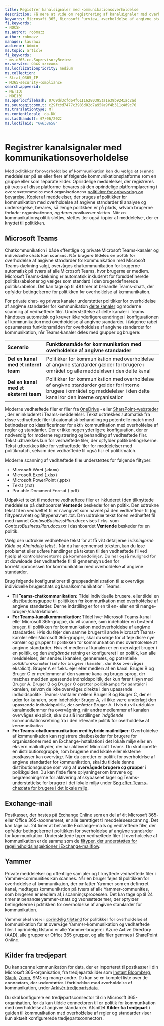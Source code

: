 ```yaml
---
title: Registrer kanalsignaler med kommunikationsoverholdelse
description: Få mere at vide om registrering af kanalsignaler med overholdelse af kommunikation.
keywords: Microsoft 365, Microsoft Purview, overholdelse af angivne standarder, kommunikation
f1.keywords:
- NOCSH
ms.author: robmazz
author: robmazz
manager: laurawi
audience: Admin
ms.topic: article
f1_keywords:
- ms.o365.cc.SupervisoryReview
ms.service: O365-seccomp
ms.localizationpriority: medium
ms.collection:
- Strat_O365_IP
- M365-security-compliance
search.appverid:
- MET150
- MOE150
ms.openlocfilehash: 0769dd3cfd64f611162803952a1e39b9241ac2ad
ms.sourcegitcommit: c29fc9d7477c3985d02d7a956a9f4b311c4d9c76
ms.translationtype: MT
ms.contentlocale: da-DK
ms.lasthandoff: 07/06/2022
ms.locfileid: "66638658"
---
```

# <a name="detect-channel-signals-with-communication-compliance"></a>Registrer kanalsignaler med kommunikationsoverholdelse

Med politikker for overholdelse af kommunikation kan du vælge at scanne meddelelser på en eller flere af følgende kommunikationsplatforme som en gruppe eller som separate kilder. Oprindelige meddelelser, der registreres på tværs af disse platforme, bevares på den oprindelige platformplacering i overensstemmelse med organisationens [politikker for opbevaring og bevarelse](/microsoft-365/compliance/information-governance). Kopier af meddelelser, der bruges af politikker for kommunikation med overholdelse af angivne standarder til analyse og undersøgelse, bevares, så længe politikken er på plads, selvom brugerne forlader organisationen, og deres postkasser slettes. Når en kommunikationspolitik slettes, slettes der også kopier af meddelelser, der er knyttet til politikken.

## <a name="microsoft-teams"></a>Microsoft Teams

Chatkommunikation i både offentlige og private Microsoft Teams-kanaler og individuelle chats kan scannes. Når brugere tildeles en politik for overholdelse af angivne standarder for kommunikation med Microsoft Teams-dækning valgt, overvåges chatkommunikation for brugerne automatisk på tværs af alle Microsoft Teams, hvor brugerne er medlem. Microsoft Teams-dækning er automatisk inkluderet for foruddefinerede politikskabeloner og vælges som standard i den brugerdefinerede politikskabelon. Det kan tage op til 48 timer at behandle Teams-chats, der opfylder betingelserne for politikken for overholdelse af kommunikation.

For private chat- og private kanaler understøtter politikker for overholdelse af angivne standarder for kommunikation [delte kanaler](/MicrosoftTeams/shared-channels) og moderne scanning af vedhæftede filer. Understøttelse af delte kanaler i Teams håndteres automatisk og kræver ikke yderligere ændringer i konfigurationen af kommunikation med overholdelse af angivne standarder. I følgende tabel opsummeres funktionsmåden for overholdelse af angivne standarder for kommunikation, når Teams-kanaler deles med grupper og brugere:

|**Scenario**|**Funktionsmåde for kommunikation med overholdelse af angivne standarder**|
|:-----------|:------------------------------------|
| **Del en kanal med et internt team** | Politikker for kommunikation med overholdelse af angivne standarder gælder for brugere i området og alle meddelelser i den delte kanal |
| **Del en kanal med et eksternt team** | Politikker for kommunikation med overholdelse af angivne standarder gælder for interne brugere i området og meddelelser i den delte kanal for den interne organisation |

Moderne vedhæftede filer er filer fra [OneDrive](/onedrive/plan-onedrive-enterprise#modern-attachments) - eller [SharePoint-websteder](/sharepoint/dev/solution-guidance/modern-experience-customizations) , der er inkluderet i Teams-meddelelser. Tekst udtrækkes automatisk fra disse vedhæftede filer til automatisk behandling og potentielle match med betingelser og klassificeringer for aktiv kommunikation med overholdelse af regler og standarder. Der er ikke nogen yderligere konfiguration, der er nødvendig for moderne registrering og behandling af vedhæftede filer. Tekst udtrækkes kun for vedhæftede filer, der opfylder politikbetingelserne. Tekst udtrækkes ikke for vedhæftede filer for meddelelser med politikmatch, selvom den vedhæftede fil også har et politikmatch.

Moderne scanning af vedhæftede filer understøttes for følgende filtyper:

- Microsoft Word (.docx)
- Microsoft Excel (.xlsx)
- Microsoft PowerPoint (.pptx)
- Tekst (.txt)
- Portable Document Format (.pdf)

Udpakket tekst til moderne vedhæftede filer er inkluderet i den tilknyttede meddelelse på dashboardet **Ventende** beskeder for en politik. Den udtrukne tekst til en vedhæftet fil er navngivet som navnet på den vedhæftede fil (og filtypenavnet) og filtypenavnet .txt. Den udtrukne tekst for en vedhæftet fil med navnet *ContosoBusinessPlan.docx* vises f.eks. som *ContosoBusinessPlan.docx.txt* i dashboardet **Ventende** beskeder for en politik.

Vælg den udtrukne vedhæftede tekst for at få vist detaljerne i *visningerne Kilde* og *Almindelig tekst* . Når du har gennemset teksten, kan du løse problemet eller udføre handlinger på teksten til den vedhæftede fil ved hjælp af kontrolelementerne på kommandolinjen. Du har også mulighed for at downloade den vedhæftede fil til gennemsyn uden for korrekturprocessen for kommunikation med overholdelse af angivne standarder.

Brug følgende konfigurationer til gruppeadministration til at overvåge individuelle brugerchats og kanalkommunikation i Teams:

- **Til Teams-chatkommunikation:** Tildel individuelle brugere, eller tildel en [distributionsgruppe](https://support.office.com/article/Distribution-groups-E8BA58A8-FAB2-4AAF-8AA1-2A304052D2DE) til politikken for kommunikation med overholdelse af angivne standarder. Denne indstilling er for en til en- eller en til mange-bruger-/chatrelationer.
- **For Teams-kanalkommunikation:** Tildel hver Microsoft Teams-kanal eller Microsoft 365-gruppe, du vil scanne, som indeholder en bestemt bruger, til politikken for kommunikation med overholdelse af angivne standarder. Hvis du føjer den samme bruger til andre Microsoft Teams-kanaler eller Microsoft 365-grupper, skal du sørge for at føje disse nye kanaler og grupper til politikken for kommunikation med overholdelse af angivne standarder. Hvis et medlem af kanalen er en overvåget bruger i en politik, og den *indgående* retning er konfigureret i en politik, kan alle meddelelser, der sendes i kanalen, gennemses, og potentielle politikforekomster (selv for brugere i kanalen, der ikke overvåges eksplicit). Bruger A er f.eks. ejer eller medlem af en kanal. Bruger B og Bruger C er medlemmer af den samme kanal og bruger sprog, der matches med den upassende indholdspolitik, der kun fører tilsyn med Bruger A. Bruger B og Bruger C opretter politikkampe for samtaler i kanalen, selvom de ikke overvåges direkte i den upassende indholdspolitik. Teams-samtaler mellem Bruger B og Bruger C, der er uden for kanalen, som indeholder Bruger A, vil ikke være underlagt den upassende indholdspolitik, der omfatter Bruger A. Hvis du vil udelukke kanalmedlemmer fra overvågning, når andre medlemmer af kanalen overvåges eksplicit, skal du slå indstillingen *Indgående* kommunikationsretning fra i den relevante politik for overholdelse af kommunikation.
- **For Teams-chatkommunikation med hybride mailmiljøer**: Overholdelse af kommunikation kan registrere chatbeskeder for brugere for organisationer med en Exchange-installation i det lokale miljø eller en ekstern mailudbyder, der har aktiveret Microsoft Teams. Du skal oprette en distributionsgruppe, som brugerne med lokale eller eksterne postkasser kan overvåge. Når du opretter en politik for overholdelse af angivne standarder for kommunikation, skal du tildele denne distributionsgruppe som valg af **overvågede brugere og grupper** i politikguiden. Du kan finde flere oplysninger om kravene og begrænsningerne for aktivering af skybaseret lager og Teams-understøttelse for brugere i det lokale miljø under [Søg efter Teams-chatdata for brugere i det lokale miljø](search-cloud-based-mailboxes-for-on-premises-users.md).

## <a name="exchange-email"></a>Exchange-mail

Postkasser, der hostes på Exchange Online som en del af dit Microsoft 365- eller Office 365-abonnement, er alle berettiget til meddelelsesscanning. Det kan tage ca. 24 timer at behandle Exchange-mails og vedhæftede filer, der opfylder betingelserne i politikken for overholdelse af angivne standarder for kommunikation. Understøttede typer vedhæftede filer til overholdelse af kommunikation er de samme som de [filtyper, der understøttes for regelindholdsinspektioner i Exchange-mailflow](/exchange/security-and-compliance/mail-flow-rules/inspect-message-attachments#supported-file-types-for-mail-flow-rule-content-inspection).

## <a name="yammer"></a>Yammer

Private meddelelser og offentlige samtaler og tilknyttede vedhæftede filer i Yammer-communities kan scannes. Når en bruger føjes til politikken for overholdelse af kommunikation, der omfatter Yammer som en defineret kanal, medtages kommunikation på tværs af alle Yammer-communities, som brugeren er medlem af, i scanningsprocessen. Det kan tage op til 24 timer at behandle yammer-chats og vedhæftede filer, der opfylder betingelserne i politikken for overholdelse af angivne standarder for kommunikation. 

Yammer skal være i [oprindelig tilstand](/yammer/configure-your-yammer-network/overview-native-mode) for politikker for overholdelse af kommunikation for at overvåge Yammer-kommunikation og vedhæftede filer. I oprindelig tilstand er alle Yammer-brugere i Azure Active Directory (AAD), alle grupper er Office 365 grupper, og alle filer gemmes i SharePoint Online.

## <a name="third-party-sources"></a>Kilder fra tredjepart

Du kan scanne kommunikation for data, der er importeret til postkasser i din Microsoft 365-organisation, fra tredjepartskilder som [Instant Bloomberg](archive-instant-bloomberg-data.md), [Slack](archive-slack-data.md), [Zoom](archive-zoommeetings-data.md), SMS og mange andre. Du kan se en komplet liste over de connectors, der understøttes i forbindelse med overholdelse af kommunikation, under [Arkivér tredjepartsdata](archiving-third-party-data.md).

Du skal konfigurere en tredjepartsconnector til din Microsoft 365-organisation, før du kan tildele connectoren til en politik for kommunikation med overholdelse af angivne standarder. Afsnittet **Kilder fra tredjepart** i guiden til kommunikation med overholdelse af regler og standarder viser kun aktuelt konfigurerede tredjepartsconnectors.

